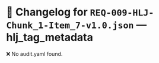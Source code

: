 # 📝 Changelog for `REQ-009-HLJ-Chunk_1-Item_7-v1.0.json` — **hlj_tag_metadata**

❌ No audit.yaml found.
